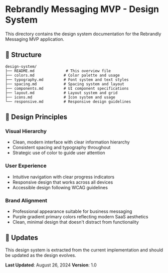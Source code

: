 # Rebrandly Messaging MVP - Design System

This directory contains the design system documentation for the Rebrandly Messaging MVP application.

## 📁 Structure

```
design-system/
├── README.md              # This overview file
├── colors.md             # Color palette and usage
├── typography.md         # Font system and text styles
├── spacing.md            # Spacing system and layout
├── components.md         # UI component specifications
├── layout.md             # Layout system and grid
├── icons.md              # Icon system and usage
└── responsive.md         # Responsive design guidelines
```

## 🎨 Design Principles

### Visual Hierarchy
- Clean, modern interface with clear information hierarchy
- Consistent spacing and typography throughout
- Strategic use of color to guide user attention

### User Experience
- Intuitive navigation with clear progress indicators
- Responsive design that works across all devices
- Accessible design following WCAG guidelines

### Brand Alignment
- Professional appearance suitable for business messaging
- Purple gradient primary colors reflecting modern SaaS aesthetics
- Clean, minimal design that doesn't distract from functionality

## 🔄 Updates

This design system is extracted from the current implementation and should be updated as the design evolves.

**Last Updated**: August 26, 2024
**Version**: 1.0
